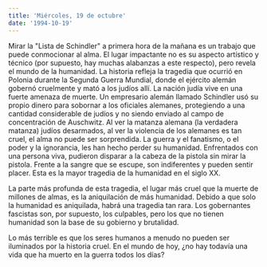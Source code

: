 ```yaml
---
title: 'Miércoles, 19 de octubre'
date: '1994-10-19'
---
```


Mirar la "Lista de Schindler" a primera hora de la mañana es un trabajo que puede conmocionar al alma. El lugar impactante no es su aspecto artístico y técnico (por supuesto, hay muchas alabanzas a este respecto), pero revela el mundo de la humanidad. La historia refleja la tragedia que ocurrió en Polonia durante la Segunda Guerra Mundial, donde el ejército alemán gobernó cruelmente y mató a los judíos allí. La nación judía vive en una fuerte amenaza de muerte. Un empresario alemán llamado Schindler usó su propio dinero para sobornar a los oficiales alemanes, protegiendo a una cantidad considerable de judíos y no siendo enviado al campo de concentración de Auschwitz. Al ver la matanza alemana (la verdadera matanza) judíos desarmados, al ver la violencia de los alemanes es tan cruel, el alma no puede ser sorprendida. La guerra y el fanatismo, o el poder y la ignorancia, les han hecho perder su humanidad. Enfrentados con una persona viva, pudieron disparar a la cabeza de la pistola sin mirar la pistola. Frente a la sangre que se escupe, son indiferentes y pueden sentir placer. Esta es la mayor tragedia de la humanidad en el siglo XX.

La parte más profunda de esta tragedia, el lugar más cruel que la muerte de millones de almas, es la aniquilación de más humanidad. Debido a que solo la humanidad es aniquilada, habrá una tragedia tan rara. Los gobernantes fascistas son, por supuesto, los culpables, pero los que no tienen humanidad son la base de su gobierno y brutalidad.

Lo más terrible es que los seres humanos a menudo no pueden ser iluminados por la historia cruel. En el mundo de hoy, ¿no hay todavía una vida que ha muerto en la guerra todos los días?

